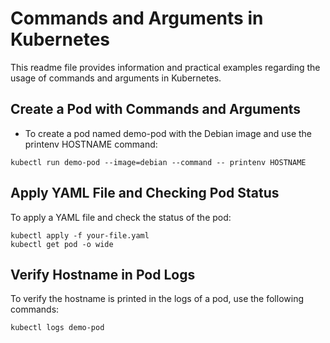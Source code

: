 # Commands and Arguments in Kubernetes

This readme file provides information and practical examples regarding the usage of commands and arguments in Kubernetes. 

## Create a Pod with Commands and Arguments
- To create a pod named demo-pod with the Debian image and use the printenv HOSTNAME command:
```
kubectl run demo-pod --image=debian --command -- printenv HOSTNAME
```

## Apply YAML File and Checking Pod Status
To apply a YAML file and check the status of the pod:
```
kubectl apply -f your-file.yaml
kubectl get pod -o wide
```

## Verify Hostname in Pod Logs
To verify the hostname is printed in the logs of a pod, use the following commands:
```
kubectl logs demo-pod
```

